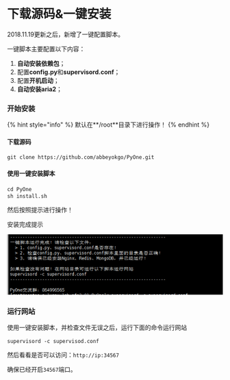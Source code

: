 # 下载源码&一键安装

2018.11.19更新之后，新增了一键配置脚本。

一键脚本主要配置以下内容：

1. **自动安装依赖包**；
2. 配置**config.py**和**supervisord.conf**；
3. 配置**开机启动**；
4. **自动安装aria2**；

### 开始安装

{% hint style="info" %}
默认在**/root**目录下进行操作！
{% endhint %}

#### 下载源码

```text
git clone https://github.com/abbeyokgo/PyOne.git
```

#### 使用一键安装脚本

```text
cd PyOne
sh install.sh
```

然后按照提示进行操作！

安装完成提示

![](../../.gitbook/assets/snipaste_2018-11-19_11-05-14.png)

### 运行网站

使用一键安装脚本，并检查文件无误之后，运行下面的命令运行网站

```text
supervisord -c supervisod.conf
```

然后看看是否可以访问：`http://ip:34567`

确保已经开启`34567`端口。

